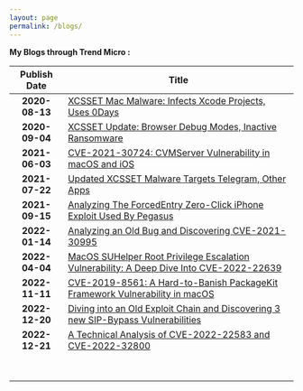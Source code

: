 ```yaml
---
layout: page
permalink: /blogs/
---
```




 **My Blogs through Trend Micro :**

|  Publish Date  | Title                                                        |
| :------------: | ------------------------------------------------------------ |
| **2020-08-13** | [XCSSET Mac Malware: Infects Xcode Projects, Uses 0Days](https://www.trendmicro.com/en_us/research/20/h/xcsset-mac-malware--infects-xcode-projects--uses-0-days.html) |
| **2020-09-04** | [XCSSET Update: Browser Debug Modes, Inactive Ransomware](https://www.trendmicro.com/en_us/research/20/i/xcsset-update-browser-debug-modes-inactive-ransomware.html) |
| **2021-06-03** | [CVE-2021-30724: CVMServer Vulnerability in macOS and iOS](https://www.trendmicro.com/en_us/research/21/f/CVE-2021-30724_CVMServer_Vulnerability_in_macOS_and_iOS.html) |
| **2021-07-22** | [Updated XCSSET Malware Targets Telegram, Other Apps](https://www.trendmicro.com/en_us/research/21/g/updated-xcsset-malware-targets-telegram--other-apps.html) |
| **2021-09-15** | [Analyzing The ForcedEntry Zero-Click iPhone Exploit Used By Pegasus](https://www.trendmicro.com/en_us/research/21/i/analyzing-pegasus-spywares-zero-click-iphone-exploit-forcedentry.html) |
| **2022-01-14** | [Analyzing an Old Bug and Discovering CVE-2021-30995](https://www.trendmicro.com/en_us/research/22/a/analyzing-an-old-bug-and-discovering-cve-2021-30995-.html) |
| **2022-04-04** | [MacOS SUHelper Root Privilege Escalation Vulnerability: A Deep Dive Into CVE-2022-22639](https://www.trendmicro.com/en_us/research/22/d/macos-suhelper-root-privilege-escalation-vulnerability-a-deep-di.html) |
| **2022-11-11** | [CVE-2019-8561: A Hard-to-Banish PackageKit Framework Vulnerability in macOS](https://www.trendmicro.com/en_us/research/22/k/cve-2019-8561-a-hard-to-banish-packagekit-framework-vulnerabilit.html) |
| **2022-12-20** | [Diving into an Old Exploit Chain and Discovering 3 new SIP-Bypass Vulnerabilities](https://www.trendmicro.com/en_us/research/22/l/diving-into-an-old-exploit-chain-and-discovering-3-new-sip-bypas.html) |
| **2022-12-21** | [A Technical Analysis of CVE-2022-22583 and CVE-2022-32800](https://www.trendmicro.com/en_us/research/22/l/a-technical-analysis-of-cve-2022-22583-and-cve-2022-32800.html) |
|                |                                                              |
|                |                                                              |
|                |                                                              |
|                |                                                              |
|                |                                                              |
|                |                                                              |
|                |                                                              |
|                |                                                              |



